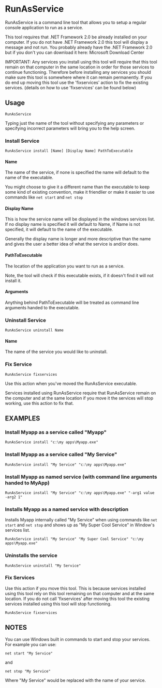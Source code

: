 # RunAsService
RunAsService is a command line tool that allows you to setup a regular  console application to run as a service.

This tool requires that .NET Framework 2.0 be already installed on your computer.
If you do not have .NET Framework 2.0 this tool will display a message and not run.
You probably already have the .NET Framework 2.0 but if you don't you can download 
it here: Microsoft Download Center

IMPORTANT: Any services you install using this tool will
require that this tool remain on that computer in the same
location in order for those services to continue functioning. Therefore
before installing any services you should make sure this tool is
somewhere where it can remain permanently. If you do end up moving
this tool use the 'fixservices' action to fix the existing services.
(details on how to use 'fixservices' can be found below)

## Usage

`RunAsService`

Typing just the name of the tool without specifying any parameters 
or specifying incorrect parameters will bring you to the help screen.

### Install Service

`RunAsService install [Name] [Display Name] PathToExecutable`
        
#### Name

The name of the service, if none is specified the name 
will default to the name of the executable.

You might choose to give it a different name than 
the executable to keep some kind of existing convention, 
make it friendlier or make it easier to use commands like 
`net start` and `net stop`
    
#### Display Name

This is how the service name will be displayed in the windows 
services list. If no display name is specified it will default 
to Name, if Name is not specified, it will default to the name 
of the executable.

Generally the display name is longer and more descriptive 
than the name and gives the user a better idea of what 
the service is and/or does.

#### PathToExecutable

The location of the application you want to run as a service. 

Note, the tool will check if this executable exists, if it 
doesn't find it will not install it.

#### Arguments

Anything behind PathToExecutable will be treated as command 
line arguments handed to the executable.


### Uninstall Service

`RunAsService uninstall Name`
 
#### Name

The name of the service you would like to uninstall.

### Fix Service

`RunAsService fixservices`

Use this action when you've moved the RunAsService executable. 

Services installed using RunAsService require that RunAsService 
remain on the computer and at the same location if 
you move it the services will stop working, use this 
action to fix that.

## EXAMPLES


### Install Myapp as a service called "Myapp"

`RunAsService install "c:\my apps\Myapp.exe"`
    
### Install Myapp as a service called "My Service"

`RunAsService install "My Service" "c:\my apps\Myapp.exe"`

### Install Myapp as named service (with command line arguments handed to MyApp)

`RunAsService install "My Service" "c:\my apps\Myapp.exe" "-arg1 value -arg2 1"`


### Installs Myapp as a named service with description

Installs Myapp internally called "My Service" when using commands like `net start` and `net stop` and shows up as "My Super Cool Service" in Window's services list.

`RunAsService install "My Service" "My Super Cool Service" "c:\my apps\Myapp.exe"`

### Uninstalls the service
        
`RunAsService uninstall "My Service"`

### Fix Services

Use this action if you move this tool. This is because services
installed using this tool rely on this tool remaining on that 
computer and at the same location. If you do not call 'fixservices' 
after moving this tool the existing services installed using this tool will stop functioning.

`RunAsService fixservices`

## NOTES

You can use Windows built in commands to start and stop your services. For example you can use:

`net start "My Service"`
        
and

`net stop "My Service"`
    
Where "My Service" would be replaced with the name of your service.
